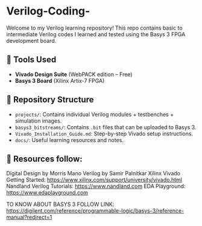 # Verilog-Coding-
Welcome to my Verilog learning repository! This repo contains basic to intermediate Verilog codes I learned and tested using the Basys 3 FPGA development board.

## 🔧 Tools Used

- **Vivado Design Suite** (WebPACK edition – Free)
- **Basys 3 Board** (Xilinx Artix-7 FPGA)

## 📁 Repository Structure

- `projects/`: Contains individual Verilog modules + testbenches + simulation images.
- `basys3_bitstreams/`: Contains `.bit` files that can be uploaded to Basys 3.
- `Vivado_Installation_Guide.md`: Step-by-step Vivado setup instructions.
- `docs/`: Useful learning resources and notes.


## 📁 Resources follow:
Digital Design by Morris Mano
Verilog by Samir Palnitkar
Xilinx Vivado Getting Started: https://www.xilinx.com/support/university/vivado.html
Nandland Verilog Tutorials: https://www.nandland.com
EDA Playground: https://www.edaplayground.com

TO KNOW ABOUT BASYS 3 FOLLOW LINK:
https://digilent.com/reference/programmable-logic/basys-3/reference-manual?redirect=1
